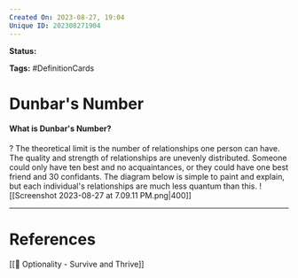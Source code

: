 ```yaml
---
Created On: 2023-08-27, 19:04
Unique ID: 202308271904
---
```

**Status:** 

**Tags:** #DefinitionCards 

# Dunbar's Number

#### What is Dunbar's Number?
?
The theoretical limit is the number of relationships one person can have. 
The quality and strength of relationships are unevenly distributed. Someone could only have ten best and no acquaintances, or they could have one best friend and 30 confidants. The diagram below is simple to paint and explain, but each individual's relationships are much less quantum than this. 
![[Screenshot 2023-08-27 at 7.09.11 PM.png|400]]
<!--SR:!2023-09-02,3,250-->




---
# References
[[📗 Optionality - Survive and Thrive]]